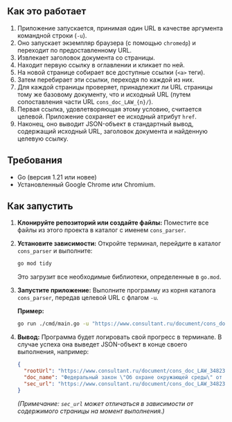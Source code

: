 ## Как это работает

1.  Приложение запускается, принимая один URL в качестве аргумента командной строки (`-u`).
2.  Оно запускает экземпляр браузера (с помощью `chromedp`) и переходит по предоставленному URL.
3.  Извлекает заголовок документа со страницы.
4.  Находит первую ссылку в оглавлении и кликает по ней.
5.  На новой странице собирает все доступные ссылки (`<a>` теги).
6.  Затем перебирает эти ссылки, переходя по каждой из них.
7.  Для каждой страницы проверяет, принадлежит ли URL страницы тому же базовому документу, что и исходный URL (путем сопоставления части URL `cons_doc_LAW_{n}/`).
8.  Первая ссылка, удовлетворяющая этому условию, считается целевой. Приложение сохраняет ее исходный атрибут `href`.
9.  Наконец, оно выводит JSON-объект в стандартный вывод, содержащий исходный URL, заголовок документа и найденную целевую ссылку.

## Требования

-   Go (версия 1.21 или новее)
-   Установленный Google Chrome или Chromium.

## Как запустить

1.  **Клонируйте репозиторий или создайте файлы:**
    Поместите все файлы из этого проекта в каталог с именем `cons_parser`.

2.  **Установите зависимости:**
    Откройте терминал, перейдите в каталог `cons_parser` и выполните:
    ```sh
    go mod tidy
    ```
    Это загрузит все необходимые библиотеки, определенные в `go.mod`.

3.  **Запустите приложение:**
    Выполните программу из корня каталога `cons_parser`, передав целевой URL с флагом `-u`.

    **Пример:**
    ```sh
    go run ./cmd/main.go -u "https://www.consultant.ru/document/cons_doc_LAW_34823/"
    ```

4.  **Вывод:**
    Программа будет логировать свой прогресс в терминале. В случае успеха она выведет JSON-объект в конце своего выполнения, например:

    ```json
    {
      "rootUrl": "https://www.consultant.ru/document/cons_doc_LAW_34823/",
      "doc_name": "Федеральный закон \"Об охране окружающей среды\" от 10.01.2002 N 7-ФЗ",
      "sec_url": "https://www.consultant.ru/document/cons_doc_LAW_34823/8c7b8def3332a4bd703e3532a8808a5c45a364fb/"
    }
    ```
    *(Примечание: `sec_url` может отличаться в зависимости от содержимого страницы на момент выполнения.)*